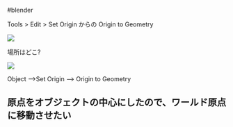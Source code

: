 #blender 


Tools > Edit > Set Origin   からの Origin to Geometry

![](image-kmb9tll3.png)

場所はどこ?

![](image-kmb9ub9r.png)

Object -->Set Origin --> Origin to Geometry


## 原点をオブジェクトの中心にしたので、ワールド原点に移動させたい

